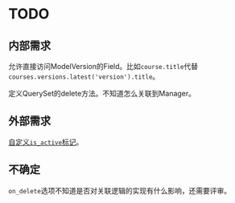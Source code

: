 # TODO

## 内部需求

允许直接访问ModelVersion的Field。比如`course.title`代替`courses.versions.latest('version').title`。

定义QuerySet的delete方法。不知道怎么关联到Manager。

## 外部需求

[自定义`is_active`标记](custom_is_active_field.md)。

## 不确定

`on_delete`选项不知道是否对关联逻辑的实现有什么影响，还需要评审。